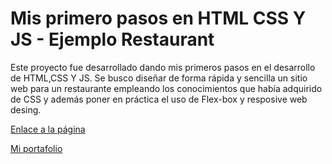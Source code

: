 # Mis primero pasos en HTML CSS Y JS - Ejemplo Restaurant
Este proyecto fue desarrollado dando mis primeros pasos en el desarrollo de HTML,CSS Y JS. Se busco diseñar de forma rápida y sencilla un sitio web para un restaurante empleando los conocimientos que había adquirido de CSS y además poner en práctica el uso de Flex-box y resposive web desing.

[Enlace a la página](https://edussj2.github.io/restaurant-aroma-sabor/)

[Mi portafolio](https://edussj2.github.io/EduCespedes-Portafolio/)
